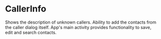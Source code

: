 # CallerInfo
Shows the description of unknown callers. Ability to add the contacts from the caller dialog itself. App's main activity provides functionality to save, edit and search contacts.



